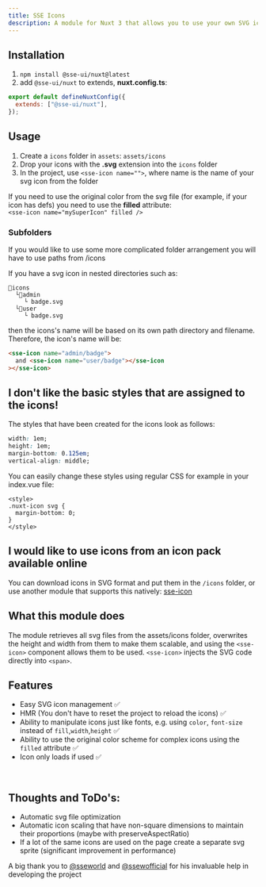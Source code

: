 ```yaml
---
title: SSE Icons
description: A module for Nuxt 3 that allows you to use your own SVG icons quickly and enjoyably.
---
```


## Installation

1. `npm install @sse-ui/nuxt@latest`
2. add `@sse-ui/nuxt` to extends, **nuxt.config.ts**:

```javascript
export default defineNuxtConfig({
  extends: ["@sse-ui/nuxt"],
});
```

## Usage

1. Create a `icons` folder in `assets`: `assets/icons`
2. Drop your icons with the **.svg** extension into the `icons` folder
3. In the project, use `<sse-icon name="">`, where name is the name of your svg icon from the folder

If you need to use the original color from the svg file (for example, if your icon has defs) you need to use the **filled** attribute: <br>
`<sse-icon name="mySuperIcon" filled />`

### Subfolders

If you would like to use some more complicated folder arrangement you will have to use paths from /icons

If you have a svg icon in nested directories such as:

```
📁icons
  └📁admin
  ⠀⠀└ badge.svg
  └📁user
  ⠀⠀└ badge.svg
```

then the icons's name will be based on its own path directory and filename. Therefore, the icon's name will be:

```html
<sse-icon name="admin/badge">
  and <sse-icon name="user/badge"></sse-icon
></sse-icon>
```

## I don't like the basic styles that are assigned to the icons!

The styles that have been created for the icons look as follows:

```css
width: 1em;
height: 1em;
margin-bottom: 0.125em;
vertical-align: middle;
```

You can easily change these styles using regular CSS for example in your index.vue file:

```vue
<style>
.nuxt-icon svg {
  margin-bottom: 0;
}
</style>
```

## I would like to use icons from an icon pack available online

You can download icons in SVG format and put them in the `/icons` folder, or use another module that supports this natively: [sse-icon](https://github.com/sseworld/sse-nuxt-ui/tree/master/modules/icons)

## What this module does

The module retrieves all svg files from the assets/icons folder, overwrites the height and width from them to make them scalable, and using the `<sse-icon>` component allows them to be used. `<sse-icon>` injects the SVG code directly into `<span>`.

## Features

- Easy SVG icon management ✅
- HMR (You don't have to reset the project to reload the icons) ✅
- Ability to manipulate icons just like fonts, e.g. using `color`, `font-size` instead of `fill`,`width`,`height` ✅
- Ability to use the original color scheme for complex icons using the `filled` attribute ✅
- Icon only loads if used ✅

<br>

## Thoughts and ToDo's:

- Automatic svg file optimization
- Automatic icon scaling that have non-square dimensions to maintain their proportions (maybe with preserveAspectRatio)
- If a lot of the same icons are used on the page create a separate svg sprite (significant improvement in performance)

A big thank you to [@sseworld](https://github.com/sseworld) and [@ssewofficial](https://github.com/ssewofficial) for his invaluable help in developing the project
